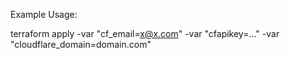 

Example Usage:

terraform apply -var "cf_email=x@x.com" -var "cfapikey=..." -var "cloudflare_domain=domain.com"

